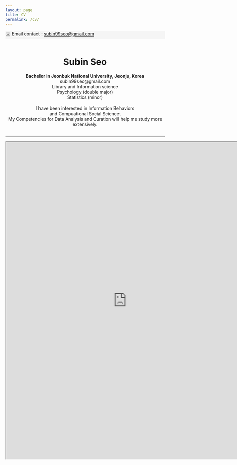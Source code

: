 ```yaml
---
layout: page
title: CV
permalink: /cv/
---
```

<div style="background-color: #F5F5F5">
 ✉️ Email contact : <u> subin99seo@gmail.com </u><br></div>   
&nbsp;  

# <center> Subin Seo </center>  
  
<center><strong> Bachelor in Jeonbuk National University, Jeonju, Korea </strong> </center>   
<center>subin99seo@gmail.com </center>   
<center> Library and Information science </center>    
<center> Psychology (double major) </center>    
<center> Statistics (minor) </center>    
<br> 
<center> I have been interested in Information Behaviors</center>    
<center>  and Compuational Social Science. </center> 
<center> My Competencies for Data Analysis and Curation will help me study more extensively. </center>  
&nbsp;            

-----

<iframe src="https://drive.google.com/file/d/1USB02gCJIrQ3bS2vXog_g7_AYpbnJDmr/preview" width="760" height="1000" type="application/pdf">
<iframe src="/assets/test.pdf#toolbar=0&navpanes=0&scrollbar=0"></iframe>

<br> <br> <br> <br> 